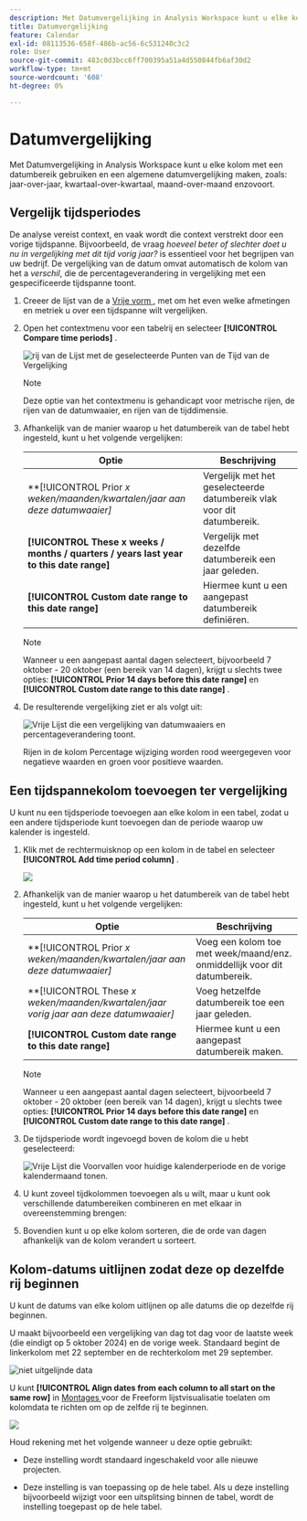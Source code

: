 ```yaml
---
description: Met Datumvergelijking in Analysis Workspace kunt u elke kolom met een datumbereik gebruiken en een algemene datumvergelijking maken, zoals jaar-over-jaar, kwartaal-over-kwartaal, maand-over-maand enzovoort.
title: Datumvergelijking
feature: Calendar
exl-id: 08113536-658f-486b-ac56-6c531240c3c2
role: User
source-git-commit: 483c0d3bcc6ff700395a51a4d550844fb6af30d2
workflow-type: tm+mt
source-wordcount: '608'
ht-degree: 0%

---
```


# Datumvergelijking

Met Datumvergelijking in Analysis Workspace kunt u elke kolom met een datumbereik gebruiken en een algemene datumvergelijking maken, zoals: jaar-over-jaar, kwartaal-over-kwartaal, maand-over-maand enzovoort.

## Vergelijk tijdsperiodes

De analyse vereist context, en vaak wordt die context verstrekt door een vorige tijdspanne. Bijvoorbeeld, de vraag *hoeveel beter of slechter doet u nu in vergelijking met dit tijd vorig jaar?* is essentieel voor het begrijpen van uw bedrijf. De vergelijking van de datum omvat automatisch de kolom van het a *verschil*, die de percentageverandering in vergelijking met een gespecificeerde tijdspanne toont.

1. Creeer de lijst van de a [ Vrije vorm ](/help/analysis-workspace/visualizations/freeform-table/freeform-table.md), met om het even welke afmetingen en metriek u over een tijdspanne wilt vergelijken.
1. Open het contextmenu voor een tabelrij en selecteer **[!UICONTROL Compare time periods]** .

   ![ rij van de Lijst met de geselecteerde Punten van de Tijd van de Vergelijking ](assets/compare-time.png)

   >[!NOTE]
   >
   >Deze optie van het contextmenu is gehandicapt voor metrische rijen, de rijen van de datumwaaier, en rijen van de tijddimensie.

1. Afhankelijk van de manier waarop u het datumbereik van de tabel hebt ingesteld, kunt u het volgende vergelijken:

   | Optie | Beschrijving |
   |---|---|
   | **[!UICONTROL Prior *x *weken/maanden/kwartalen/jaar aan deze datumwaaier]** | Vergelijk met het geselecteerde datumbereik vlak voor dit datumbereik. |
   | **[!UICONTROL These x weeks / months / quarters / years last year to this date range]** | Vergelijk met dezelfde datumbereik een jaar geleden. |
   | **[!UICONTROL Custom date range to this date range]** | Hiermee kunt u een aangepast datumbereik definiëren. |

   >[!NOTE]
   >
   >Wanneer u een aangepast aantal dagen selecteert, bijvoorbeeld 7 oktober - 20 oktober (een bereik van 14 dagen), krijgt u slechts twee opties: **[!UICONTROL Prior 14 days before this date range]** en **[!UICONTROL Custom date range to this date range]** .

1. De resulterende vergelijking ziet er als volgt uit:

   ![ Vrije Lijst die een vergelijking van datumwaaiers en percentageverandering toont.](assets/compare-time-result.png)

   Rijen in de kolom Percentage wijziging worden rood weergegeven voor negatieve waarden en groen voor positieve waarden.

## Een tijdspannekolom toevoegen ter vergelijking

U kunt nu een tijdsperiode toevoegen aan elke kolom in een tabel, zodat u een andere tijdsperiode kunt toevoegen dan de periode waarop uw kalender is ingesteld.

1. Klik met de rechtermuisknop op een kolom in de tabel en selecteer **[!UICONTROL Add time period column]** .

   ![](assets/add-time-period-column.png)

1. Afhankelijk van de manier waarop u het datumbereik van de tabel hebt ingesteld, kunt u het volgende vergelijken:

   | Optie | Beschrijving |
   |---|---|
   | **[!UICONTROL Prior *x *weken/maanden/kwartalen/jaar aan deze datumwaaier]** | Voeg een kolom toe met week/maand/enz. onmiddellijk voor dit datumbereik. |
   | **[!UICONTROL These *x *weken/maanden/kwartalen/jaar vorig jaar aan deze datumwaaier]** | Voeg hetzelfde datumbereik toe een jaar geleden. |
   | **[!UICONTROL Custom date range to this date range]** | Hiermee kunt u een aangepast datumbereik maken. |

   >[!NOTE]
   >
   >Wanneer u een aangepast aantal dagen selecteert, bijvoorbeeld 7 oktober - 20 oktober (een bereik van 14 dagen), krijgt u slechts twee opties: **[!UICONTROL Prior 14 days before this date range]** en **[!UICONTROL Custom date range to this date range]** .

1. De tijdsperiode wordt ingevoegd boven de kolom die u hebt geselecteerd:

   ![ Vrije Lijst die Voorvallen voor huidige kalenderperiode en de vorige kalendermaand tonen.](assets/add-time-period-column2.png)

1. U kunt zoveel tijdkolommen toevoegen als u wilt, maar u kunt ook verschillende datumbereiken combineren en met elkaar in overeenstemming brengen:

1. Bovendien kunt u op elke kolom sorteren, die de orde van dagen afhankelijk van de kolom verandert u sorteert.

## Kolom-datums uitlijnen zodat deze op dezelfde rij beginnen

U kunt de datums van elke kolom uitlijnen op alle datums die op dezelfde rij beginnen.

U maakt bijvoorbeeld een vergelijking van dag tot dag voor de laatste week (die eindigt op 5 oktober 2024) en de vorige week. Standaard begint de linkerkolom met 22 september en de rechterkolom met 29 september.

![ niet uitgelijnde data ](assets/not-align-dates.png)

U kunt **[!UICONTROL Align dates from each column to all start on the same row]** in [ Montages ](/help/analysis-workspace/visualizations/freeform-table/freeform-table.md#settings-1) voor de Freeform lijstvisualisatie toelaten om kolomdata te richten om op de zelfde rij te beginnen.

![](assets/align-dates.png)

Houd rekening met het volgende wanneer u deze optie gebruikt:

* Deze instelling wordt standaard ingeschakeld voor alle nieuwe projecten.

* Deze instelling is van toepassing op de hele tabel. Als u deze instelling bijvoorbeeld wijzigt voor een uitsplitsing binnen de tabel, wordt de instelling toegepast op de hele tabel.

